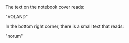The text on the notebook cover reads:

"VOLAND"

In the bottom right corner, there is a small text that reads:

"norum"